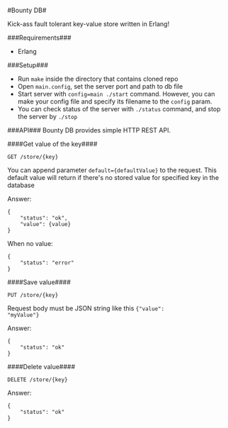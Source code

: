 #Bounty DB#

Kick-ass fault tolerant key-value store written in Erlang! 

###Requirements###
* Erlang

###Setup###

* Run <code>make</code> inside the directory that contains cloned repo
* Open <code>main.config</code>, set the server port and path to db file
* Start server with <code>config=main ./start</code> command. However, you can make your config file and specify its filename to the <code>config</code> param.
* You can check status of the server with <code>./status</code> command, and stop the server by <code>./stop</code>

###API###
Bounty DB provides simple HTTP REST API.

####Get value of the key####

    GET /store/{key}

You can append parameter <code>default={defaultValue}</code> to the request. This default value will return if there's no stored value for specified key in the database

Answer:

    {
        "status": "ok",
        "value": {value}
    }
When no value:

    {
        "status": "error"
    }

####Save value####

    PUT /store/{key}

Request body must be JSON string like this <code>{"value": "myValue"}</code>

Answer:

    {
        "status": "ok"
    }


####Delete value####

    DELETE /store/{key}

Answer:

    {
        "status": "ok"
    }
